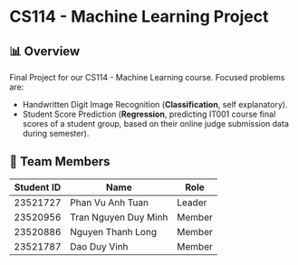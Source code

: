 # CS114 - Machine Learning Project

## 📊 Overview

Final Project for our CS114 - Machine Learning course. Focused problems are:
- Handwritten Digit Image Recognition (**Classification**, self explanatory).
- Student Score Prediction (**Regression**, predicting IT001 course final scores of a student group, based on their online judge submission data during semester).

## 👥 Team Members

| Student ID | Name | Role |
|------------|------|------|
| 23521727 | Phan Vu Anh Tuan | Leader |
| 23520956 | Tran Nguyen Duy Minh | Member |
| 23520886 | Nguyen Thanh Long | Member |
| 23521787 | Dao Duy Vinh | Member |
